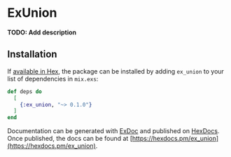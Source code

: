 # ExUnion

**TODO: Add description**

## Installation

If [available in Hex](https://hex.pm/docs/publish), the package can be installed
by adding `ex_union` to your list of dependencies in `mix.exs`:

```elixir
def deps do
  [
    {:ex_union, "~> 0.1.0"}
  ]
end
```

Documentation can be generated with [ExDoc](https://github.com/elixir-lang/ex_doc)
and published on [HexDocs](https://hexdocs.pm). Once published, the docs can
be found at [https://hexdocs.pm/ex_union](https://hexdocs.pm/ex_union).

